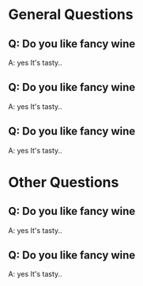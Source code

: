 # General Questions

## Q: Do you like fancy wine
A: yes It's tasty..

## Q: Do you like fancy wine
A: yes It's tasty..

## Q: Do you like fancy wine
A: yes It's tasty..

# Other Questions


## Q: Do you like fancy wine
A: yes It's tasty..

## Q: Do you like fancy wine
A: yes It's tasty..
